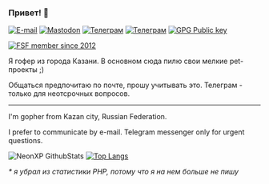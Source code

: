 ### Привет! 👋  
  [![E-mail](https://img.shields.io/endpoint?style=for-the-badge&url=https%3A%2F%2Fgist.githubusercontent.com%2Fneonxp%2F3d67672c7e09f39418a7d6cf193454fb%2Fraw%2F04860156f35f761ee1e1a32a17fc183f78ce07fe%2Fmail.json)](mailto:i@neonxp.ru)
  [![Mastodon](https://img.shields.io/endpoint?style=for-the-badge&url=https%3A%2F%2Fgist.githubusercontent.com/neonxp/3d67672c7e09f39418a7d6cf193454fb/raw/6ebddb41ccfa6e4802be935effabf93a225272d6/mastodon.json)](https://ru.social/@neonxp)
  [![Телеграм](https://img.shields.io/endpoint?style=for-the-badge&url=https%3A%2F%2Fgist.githubusercontent.com%2Fneonxp%2F3d67672c7e09f39418a7d6cf193454fb%2Fraw%2F04f197a8ccd2632a15dc9b5c0e953351d42c3502%2Ftg2.json)](https://t.me/neonxp)
  [![Телеграм](https://img.shields.io/endpoint?style=for-the-badge&url=https%3A%2F%2Fgist.githubusercontent.com%2Fneonxp%2F3d67672c7e09f39418a7d6cf193454fb%2Fraw%2F04f197a8ccd2632a15dc9b5c0e953351d42c3502%2Ftg1.json)](https://t.me/AlexBite)
  [![GPG Public key](https://img.shields.io/endpoint?style=for-the-badge&url=https%3A%2F%2Fgist.githubusercontent.com%2Fneonxp%2F3d67672c7e09f39418a7d6cf193454fb%2Fraw%2Fad2862cbf93664b58e418c90dda37fa76bb630c4%2Fgpg.json)](https://keys.openpgp.org/search?q=i%40neonxp.ru)

[![FSF member since 2012](https://static.fsf.org/nosvn/associate/crm/347449.png)](https://my.fsf.org/join?referrer=347449)

Я гофер из города Казани. В основном сюда пилю свои мелкие pet-проекты ;)

Общаться предпочитаю по почте, прошу учитывать это. Телеграм - только для неотсрочных вопросов.

---

I'm gopher from Kazan city, Russian Federation.

I prefer to communicate by e-mail. Telegram messenger only for urgent questions.

![NeonXP GithubStats](https://github-readme-stats.vercel.app/api?username=neonxp&show_icons=true&theme=tokyonight&locale=ru&custom_title=Статы&card_width=494)
[![Top Langs](https://github-readme-stats.vercel.app/api/top-langs/?username=neonxp&theme=tokyonight&locale=ru&hide=php&card_width=494&langs_count=4)](https://github.com/anuraghazra/github-readme-stats)

_* я убрал из статистики PHP, потому что я на нем больше не пишу_
